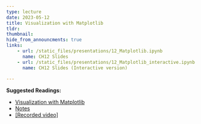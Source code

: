 ```yaml
---
type: lecture
date: 2023-05-12
title: Visualization with Matplotlib
tldr: 
thumbnail: 
hide_from_announcments: true
links: 
    - url: /static_files/presentations/12_Matplotlib.ipynb
      name: CH12 Slides 
    - url: /static_files/presentations/12_Matplotlib_interactive.ipynb
      name: CH12 Slides (Interactive version)
      
---
```

**Suggested Readings:**
- [Visualization with Matplotlib](https://github.com/phonchi/nsysu-math106A/blob/master/static_files/presentations/12_Matplotlib.ipynb)
- [Notes](https://hackmd.io/@phonchi/programming-ch10)
- [[Recorded video]](https://youtube.com/playlist?list=PLHNZtBNWQ-8559UgFWru2SHN5vu6hyxxg)



